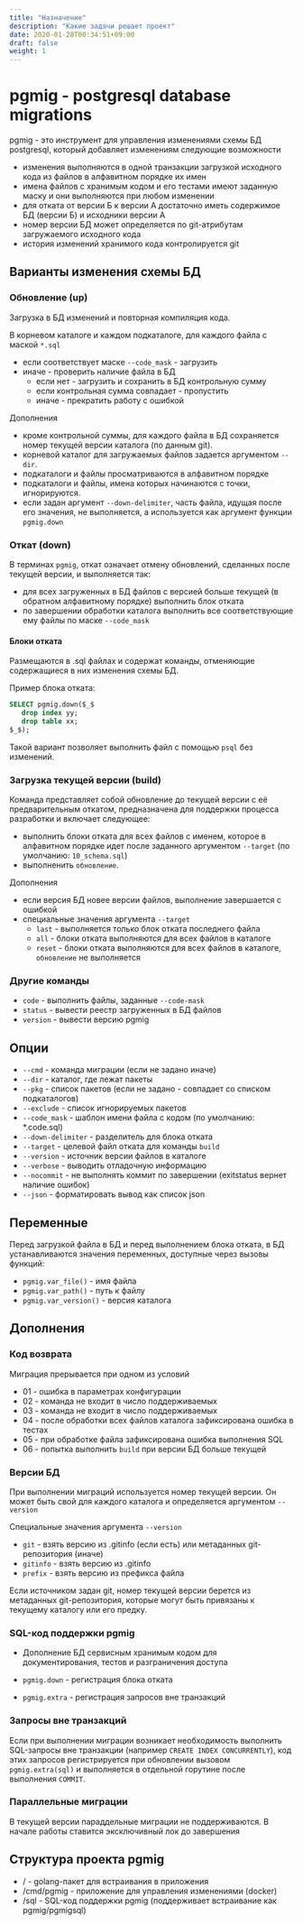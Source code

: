 ```yaml
---
title: "Назначение"
description: "Какие задачи решает проект"
date: 2020-01-28T00:34:51+09:00
draft: false
weight: 1
---
```

# pgmig - **p**ost**g**resql database **mig**rations

pgmig - это инструмент для управления изменениями схемы БД postgresql, который добавляет изменениям следующие возможности

* изменения выполняются в одной транзакции загрузкой исходного кода из файлов в алфавитном порядке их имен
* имена файлов с хранимым кодом и его тестами имеют заданную маску и они выполняются при любом изменении
* для отката от версии Б к версии А достаточно иметь содержимое БД (версии Б) и исходники версии А
* номер версии БД может определяется по git-атрибутам загружаемого исходного кода
* история изменений хранимого кода контролируется git

## Варианты изменения схемы БД

### Обновление (up)

Загрузка в БД изменений и повторная компиляция кода.

В корневом каталоге и каждом подкаталоге, для каждого файла с маской `*.sql`

* если соответствует маске `--code_mask` - загрузить
* иначе - проверить наличие файла в БД
  * если нет - загрузить и сохранить в БД контрольную сумму
  * если контрольная сумма совпадает - пропустить
  * иначе - прекратить работу с ошибкой

Дополнения

* кроме контрольной суммы, для каждого файла в БД сохраняется номер текущей версии каталога (по данным git).
* корневой каталог для загружаемых файлов задается аргументом `--dir`.
* подкаталоги и файлы просматриваются в алфавитном порядке
* подкаталоги и файлы, имена которых начинаются с точки, игнорируются.
* если задан аргумент `--down-delimiter`, часть файла, идущая после его значения, не выполняется, а используется как аргумент функции `pgmig.down`

### Откат (down)

В терминах `pgmig`, откат означает отмену обновлений, сделанных после текущей версии, и выполняется так:

* для всех загруженных в БД файлов с версией больше текущей (в обратном алфавитному порядке) выполнить блок отката
* по завершении обработки каталога выполнить все соответствующие ему файлы по маске `--code_mask`

#### Блоки отката

Размещаются в .sql файлах и содержат команды, отменяющие содержащиеся в них изменения схемы БД.

Пример блока отката:

```sql
SELECT pgmig.down($_$
   drop index yy;
   drop table xx;
$_$);
```

Такой вариант позволяет выполнить файл с помощью `psql` без изменений.

### Загрузка текущей версии (build)

Команда представляет собой обновление до текущей версии с её предварительным откатом, предназначена для поддержки процесса разработки и включает следующее:

* выполнить блоки отката для всех файлов с именем, которое в алфавитном порядке идет после заданного аргументом `--target` (по умолчанию: `10_schema.sql`)
* выполненить `обновление`.

Дополнения

* если версия БД новее версии файлов, выполнение завершается с ошибкой
* специальные значения аргумента `--target`
  * `last` - выполняется только блок отката последнего файла
  * `all` - блоки отката выполняются для всех файлов в каталоге
  * `reset` - блоки отката выполняются для всех файлов в каталоге, `обновление` не выполняется

### Другие команды

* `code` - выполнить файлы, заданные `--code-mask`
* `status` - вывести реестр загруженных в БД файлов
* `version` - вывести версию pgmig

## Опции

* `--cmd` - команда миграции (если не задано иначе)
* `--dir` - каталог, где лежат пакеты
* `--pkg` - список пакетов (если не задано - совпадает со списком подкаталогов)
* `--exclude` - список игнорируемых пакетов
* `--code_mask` - шаблон имени файла с кодом (по умолчанию: *.code.sql)
* `--down-delimiter` - разделитель для блока отката
* `--target` - целевой файл отката для команды `build`
* `--version` - источник версии файлов в каталоге
* `--verbose` - выводить отладочную информацию
* `--nocommit` - не выполнять коммит по завершении (exitstatus вернет наличие ошибок)
* `--json` - форматировать вывод как список json

## Переменные

Перед загрузкой файла в БД и перед выполнением блока отката, в БД устанавливаются значения переменных, доступные через вызовы функций:

* `pgmig.var_file()` - имя файла
* `pgmig.var_path()` - путь к файлу
* `pgmig.var_version()` - версия каталога

## Дополнения

### Код возврата

Миграция прерывается при одном из условий

* 01 - ошибка в параметрах конфигурации
* 02 - команда не входит в число поддерживаемых
* 03 - команда не входит в число поддерживаемых
* 04 - после обработки всех файлов каталога зафиксирована ошибка в тестах
* 05 - при обработке файла зафиксирована ошибка выполнения SQL
* 06 - попытка выполнить `build` при версии БД больше текущей

### Версии БД

При выполнении миграций используется номер текущей версии. Он может быть свой для каждого каталога и определяется аргументом `--version`

Специальные значения аргумента `--version`

* `git` - взять версию из .gitinfo (если есть) или метаданных git-репозитория (иначе)
* `gitinfo` - взять версию из .gitinfo
* `prefix` - взять версию из префикса файла

Если источником задан git, номер текущей версии берется из метаданных git-репозитория, которые могут быть привязаны к текущему каталогу или его предку.
### SQL-код поддержки pgmig

* Дополнение БД сервисным хранимым кодом для документирования, тестов и разграничения доступа

* `pgmig.down` - регистрация блока отката
* `pgmig.extra` - регистрация запросов вне транзакций

### Запросы вне транзакций

Если при выполнении миграции возникает необходимость выполнить SQL-запросы вне транзакции (например `CREATE INDEX CONCURRENTLY`), код этих запросов регистрируется при обновлении вызовом `pgmig.extra(sql)` и выполняется в отдельной горутине после выполнения `COMMIT`.

### Параллельные миграции

В текущей версии параддельные миграции не поддерживаются. В начале работы  ставится эксключивный лок до завершения

## Структура проекта pgmig

* / - golang-пакет для встраивания в приложения
* /cmd/pgmig - приложение для управления изменениями (docker)
* /sql - SQL-код поддержки pgmig (поддерживает встраивание как pgmig/pgmigsql)
